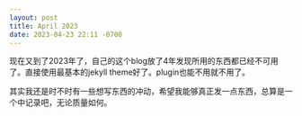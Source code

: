```yaml
---
layout: post
title: April 2023
date: 2023-04-23 22:11 -0700
---
```


现在又到了2023年了，自己的这个blog放了4年发现所用的东西都已经不可用了。直接使用最基本的jekyll theme好了。plugin也能不用就不用了。

其实我还是时不时有一些想写东西的冲动，希望我能够真正发一点东西，总算是一个中记录吧，无论质量如何。
